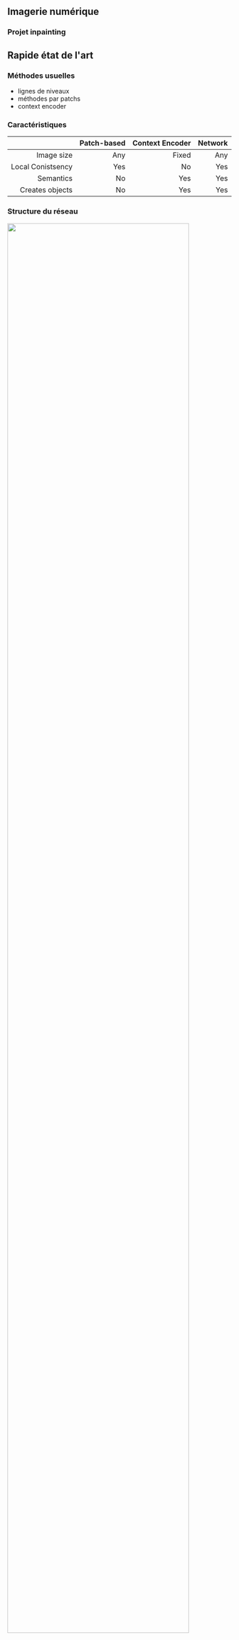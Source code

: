 ## Imagerie numérique
### Projet inpainting


## Rapide état de l'art


### Méthodes usuelles

 - lignes de niveaux
 - méthodes par patchs
 - context encoder


### Caractéristiques

|				| Patch-based   | Context Encoder  | Network |
| -----------------------------:| -------------:| ----------------:| -------:|
| Image size   		  	| Any		| Fixed		   | Any     |
| Local Conistsency	   	| Yes		| No		   | Yes     |
| Semantics		   	| No		| Yes		   | Yes     |
| Creates objects	   	| No		| Yes		   | Yes     |


### Structure du réseau
<image src="https://perso.crans.org/bricout/Intronum/network_overview.png" controls style="width:90%"></image>


## Tests sur le réseau


### Différentes formes de masks
Images


### Zero-padding
Artefacts dus au 0-padding
<image src="https://perso.crans.org/bricout/Intronum/padding_no_cap.png" controls style="width:80%" ></image>


### Visages
Images


### Visages
Pas accès à l'optimisation des visages
<image src="https://perso.crans.org/petrovich/imnum/face_model.png" controls style="width:80%" ></image>


### Images non naturelles
Style pastel
<image src="https://perso.crans.org/bricout/Intronum/Col_no_cap.png" controls style="width:90%" ></image>


### Images non naturelles
Style très particulier (impressionnisme)
<image src="https://perso.crans.org/bricout/Intronum/gogh.png" controls style="width:70%" ></image>


## Expérimentations sur le réseau


### Entraînement du réseau
<image src="https://perso.crans.org/petrovich/imnum/no_more_training.png" controls style="width:60%" ></image>


### Bidouilles du réseau
Images